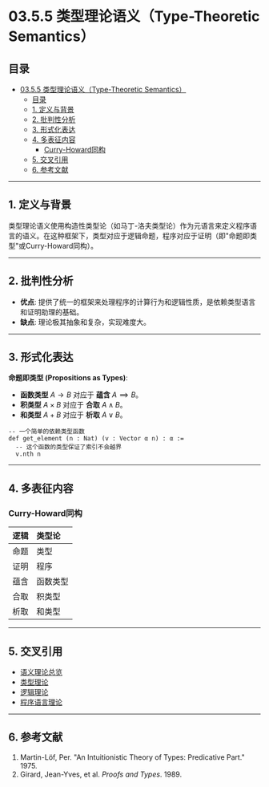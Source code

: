 # 03.5.5 类型理论语义（Type-Theoretic Semantics）

## 目录

- [03.5.5 类型理论语义（Type-Theoretic Semantics）](#0355-类型理论语义type-theoretic-semantics)
  - [目录](#目录)
  - [1. 定义与背景](#1-定义与背景)
  - [2. 批判性分析](#2-批判性分析)
  - [3. 形式化表达](#3-形式化表达)
  - [4. 多表征内容](#4-多表征内容)
    - [Curry-Howard同构](#curry-howard同构)
  - [5. 交叉引用](#5-交叉引用)
  - [6. 参考文献](#6-参考文献)

---

## 1. 定义与背景

类型理论语义使用构造性类型论（如马丁-洛夫类型论）作为元语言来定义程序语言的语义。在这种框架下，类型对应于逻辑命题，程序对应于证明（即"命题即类型"或Curry-Howard同构）。

---

## 2. 批判性分析

- **优点**: 提供了统一的框架来处理程序的计算行为和逻辑性质，是依赖类型语言和证明助理的基础。
- **缺点**: 理论极其抽象和复杂，实现难度大。

---

## 3. 形式化表达

**命题即类型 (Propositions as Types)**:

- **函数类型** $A \to B$ 对应于 **蕴含** $A \implies B$。
- **积类型** $A \times B$ 对应于 **合取** $A \land B$。
- **和类型** $A + B$ 对应于 **析取** $A \lor B$。

```lean
-- 一个简单的依赖类型函数
def get_element (n : Nat) (v : Vector α n) : α :=
  -- 这个函数的类型保证了索引不会越界
  v.nth n
```

---

## 4. 多表征内容

### Curry-Howard同构

| 逻辑 | 类型论 |
| :--- | :--- |
| 命题 | 类型 |
| 证明 | 程序 |
| 蕴含 | 函数类型 |
| 合取 | 积类型 |
| 析取 | 和类型 |

---

## 5. 交叉引用

- [语义理论总览](./README.md)
- [类型理论](../../04_Type_Theory/README.md)
- [逻辑理论](../../11_Logic_Theory/README.md)
- [程序语言理论](../../08_Programming_Language_Theory/README.md)

---

## 6. 参考文献

1. Martin-Löf, Per. "An Intuitionistic Theory of Types: Predicative Part." 1975.
2. Girard, Jean-Yves, et al. *Proofs and Types*. 1989.
